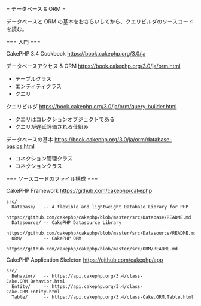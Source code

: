 = データベース & ORM =

データベースと ORM の基本をおさらいしてから、クエリビルダのソースコードを読む。

=== 入門 ===

CakePHP 3.4 Cookbook
https://book.cakephp.org/3.0/ja

データベースアクセス & ORM
https://book.cakephp.org/3.0/ja/orm.html

 * テーブルクラス
 * エンティティクラス
 * クエリ

クエリビルダ
https://book.cakephp.org/3.0/ja/orm/query-builder.html

 * クエリはコレクションオブジェクトである
 * クエリが遅延評価される仕組み

データベースの基本
https://book.cakephp.org/3.0/ja/orm/database-basics.html

 * コネクション管理クラス
 * コネクションクラス

=== ソースコードのファイル構成 ===

CakePHP Framework
https://github.com/cakephp/cakephp

```
src/
  Database/   -- A flexible and lightweight Database Library for PHP
                 https://github.com/cakephp/cakephp/blob/master/src/Database/README.md
  Datasource/ -- CakePHP Datasource Library
                 https://github.com/cakephp/cakephp/blob/master/src/Datasource/README.md
  ORM/        -- CakePHP ORM
                 https://github.com/cakephp/cakephp/blob/master/src/ORM/README.md
```

CakePHP Application Skeleton
https://github.com/cakephp/app

```
src/
  Behavior/   -- https://api.cakephp.org/3.4/class-Cake.ORM.Behavior.html
  Entity/     -- https://api.cakephp.org/3.4/class-Cake.ORM.Entity.html
  Table/      -- https://api.cakephp.org/3.4/class-Cake.ORM.Table.html
```

